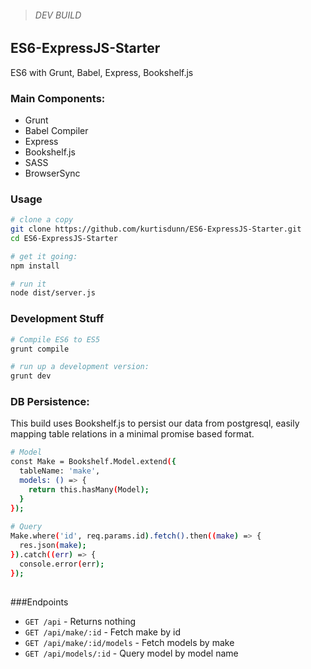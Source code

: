 > ######  DEV BUILD

## ES6-ExpressJS-Starter
ES6 with Grunt, Babel, Express, Bookshelf.js


### Main Components:
 - Grunt 
 - Babel Compiler
 - Express
 - Bookshelf.js
 - SASS
 - BrowserSync




### Usage

```sh
# clone a copy
git clone https://github.com/kurtisdunn/ES6-ExpressJS-Starter.git
cd ES6-ExpressJS-Starter

# get it going:
npm install

# run it
node dist/server.js

```

### Development Stuff
```sh
# Compile ES6 to ES5
grunt compile

# run up a development version:
grunt dev

```


### DB Persistence:
This build uses Bookshelf.js to persist our data from postgresql, easily mapping table relations in a minimal promise based format. 

```sh
# Model
const Make = Bookshelf.Model.extend({
  tableName: 'make',
  models: () => {
    return this.hasMany(Model);
  }
});
  
# Query
Make.where('id', req.params.id).fetch().then((make) => {
  res.json(make); 
}).catch((err) => {
  console.error(err);
});
  
```

###Endpoints

 - `GET /api` - Returns nothing
 - `GET /api/make/:id` - Fetch make by id
 - `GET /api/make/:id/models` - Fetch models by make
 - `GET /api/models/:id` - Query model by model name